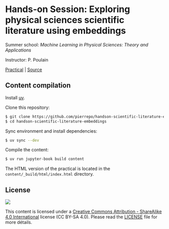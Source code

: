 # Hands-on Session: Exploring physical sciences scientific literature using embeddings

Summer school: *Machine Learning in Physical Sciences: Theory and Applications*

Instructor: P. Poulain

[Practical](https://pierrepo.github.io/handson-scientific-literature-embeddings)
| [Source](https://github.com/pierrepo/handson-scientific-literature-embeddings) 


## Content compilation


Install [uv](https://docs.astral.sh/uv/getting-started/installation/).

Clone this repository:

```bash
$ git clone https://github.com/pierrepo/handson-scientific-literature-embeddings
$ cd handson-scientific-literature-embeddings
```

Sync environment and install dependencies:

```bash
$ uv sync --dev
```

Compile the content:

```bash
$ uv run jupyter-book build content
```

The HTML version of the practical is located in the `content/_build/html/index.html` directory.


## License

![](content/img/CC-BY-SA.png)

This content is licensed under a [Creative Commons Attribution - ShareAlike 4.0 International](https://creativecommons.org/licenses/by-sa/4.0/) license (CC BY-SA 4.0). Please read the [LICENSE](LICENSE) file for more détails.

